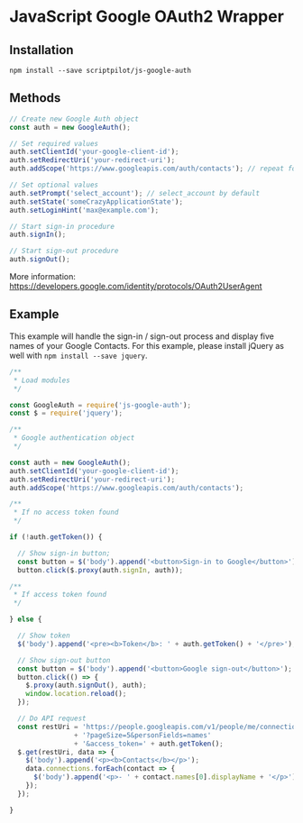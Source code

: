 # JavaScript Google OAuth2 Wrapper

## Installation

`npm install --save scriptpilot/js-google-auth`

## Methods

```js
// Create new Google Auth object
const auth = new GoogleAuth();

// Set required values
auth.setClientId('your-google-client-id');
auth.setRedirectUri('your-redirect-uri');
auth.addScope('https://www.googleapis.com/auth/contacts'); // repeat for each scope

// Set optional values
auth.setPrompt('select_account'); // select_account by default
auth.setState('someCrazyApplicationState');
auth.setLoginHint('max@example.com');

// Start sign-in procedure
auth.signIn();

// Start sign-out procedure
auth.signOut();
```

More information:
https://developers.google.com/identity/protocols/OAuth2UserAgent

## Example

This example will handle the sign-in / sign-out process and display five names of your Google Contacts.
For this example, please install jQuery as well with `npm install --save jquery`.

```js
/**
 * Load modules
 */

const GoogleAuth = require('js-google-auth');
const $ = require('jquery');

/**
 * Google authentication object
 */

const auth = new GoogleAuth();
auth.setClientId('your-google-client-id');
auth.setRedirectUri('your-redirect-uri');
auth.addScope('https://www.googleapis.com/auth/contacts');

/**
 * If no access token found
 */

if (!auth.getToken()) {

  // Show sign-in button;
  const button = $('body').append('<button>Sign-in to Google</button>');
  button.click($.proxy(auth.signIn, auth));

/**
 * If access token found
 */

} else {

  // Show token
  $('body').append('<pre><b>Token</b>: ' + auth.getToken() + '</pre>');

  // Show sign-out button
  const button = $('body').append('<button>Google sign-out</button>');
  button.click(() => {
    $.proxy(auth.signOut(), auth);
    window.location.reload();
  });

  // Do API request
  const restUri = 'https://people.googleapis.com/v1/people/me/connections'
                + '?pageSize=5&personFields=names'
                + '&access_token=' + auth.getToken();
  $.get(restUri, data => {
    $('body').append('<p><b>Contacts</b></p>');
    data.connections.forEach(contact => {
      $('body').append('<p>- ' + contact.names[0].displayName + '</p>');
    });
  });

}
```
